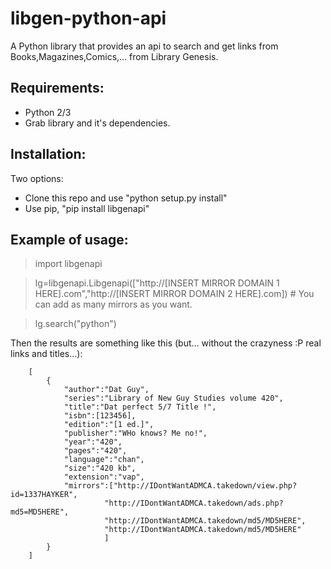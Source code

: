 # libgen-python-api
A Python library that provides an api to search and get links from Books,Magazines,Comics,... from Library Genesis.

Requirements:
-------------
* Python 2/3
* Grab library and it's dependencies.

Installation:
-------------
Two options:
* Clone this repo and use "python setup.py install"
* Use pip, "pip install libgenapi"

Example of usage:
-----------------

> import libgenapi

> lg=libgenapi.Libgenapi(["http://[INSERT MIRROR DOMAIN 1 HERE].com","http://[INSERT MIRROR DOMAIN 2 HERE].com]) # You can add as many mirrors as you want.

> lg.search("python")


Then the results are something like this (but... without the crazyness :P real links and titles...):

        [
            {
                "author":"Dat Guy",
                "series":"Library of New Guy Studies volume 420",
                "title":"Dat perfect 5/7 Title !",
                "isbn":[123456],
                "edition":"[1 ed.]",
                "publisher":"WHo knows? Me no!",
                "year":"420",
                "pages":"420",
                "language":"chan",
                "size":"420 kb",
                "extension":"vap",
                "mirrors":["http://IDontWantADMCA.takedown/view.php?id=1337HAYKER",
                         "http://IDontWantADMCA.takedown/ads.php?md5=MD5HERE",
                         "http://IDontWantADMCA.takedown/md5/MD5HERE",
                         "http://IDontWantADMCA.takedown/md5/MD5HERE"
                         ]
            }
        ]
